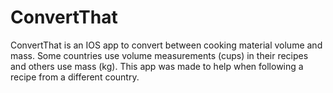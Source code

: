 # ConvertThat

ConvertThat is an IOS app to convert between cooking material volume and mass. Some countries use volume measurements (cups) in their recipes and others use mass (kg). This app was made to help when following a recipe from a different country.
